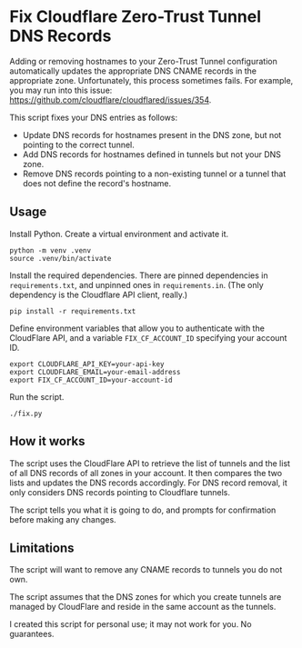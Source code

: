 # Fix Cloudflare Zero-Trust Tunnel DNS Records

Adding or removing hostnames to your Zero-Trust Tunnel configuration automatically updates the appropriate DNS CNAME records in the appropriate zone.
Unfortunately, this process sometimes fails.
For example, you may run into this issue: https://github.com/cloudflare/cloudflared/issues/354.

This script fixes your DNS entries as follows:

* Update DNS records for hostnames present in the DNS zone, but not pointing to the correct tunnel.
* Add DNS records for hostnames defined in tunnels but not your DNS zone.
* Remove DNS records pointing to a non-existing tunnel or a tunnel that does not define the record's hostname.


## Usage

Install Python. Create a virtual environment and activate it.

    python -m venv .venv
    source .venv/bin/activate

Install the required dependencies. There are pinned dependencies in `requirements.txt`, and unpinned ones in `requirements.in`. (The only dependency is the Cloudflare API client, really.)

    pip install -r requirements.txt

Define environment variables that allow you to authenticate with the CloudFlare API, and a variable `FIX_CF_ACCOUNT_ID` specifying your account ID.

    export CLOUDFLARE_API_KEY=your-api-key
    export CLOUDFLARE_EMAIL=your-email-address
    export FIX_CF_ACCOUNT_ID=your-account-id

Run the script.

    ./fix.py


## How it works

The script uses the CloudFlare API to retrieve the list of tunnels and the list of all DNS records of all zones in your account.
It then compares the two lists and updates the DNS records accordingly.
For DNS record removal, it only considers DNS records pointing to Cloudflare tunnels.

The script tells you what it is going to do, and prompts for confirmation before making any changes.


## Limitations

The script will want to remove any CNAME records to tunnels you do not own.

The script assumes that the DNS zones for which you create tunnels are managed by CloudFlare and reside in the same account as the tunnels.

I created this script for personal use; it may not work for you. No guarantees.
